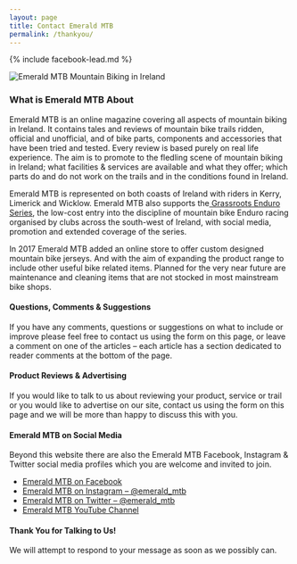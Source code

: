 ```yaml
---
layout: page
title: Contact Emerald MTB
permalink: /thankyou/
---
```

{% include facebook-lead.md %}
<div class="row">
  <div class="col-12 col-md-4 order-md-2">
  <img class="animatable moveRight" src="/images/emerald-mtb-logo.svg" alt="Emerald MTB Mountain Biking in Ireland" />
  <div class="mt-4 text-center"><div class="_influence-button" data-show-reach="true" data-inf-id="5b62ea2ea7b21a0ce000a220" style="display:inline-block">  <a href="https://influence.co/u/5b62ea2ea7b21a0ce000a220?inf_campaign=widget" target="_blank">  </a></div><script async defer src="https://influence.co//assets/embed.js"></script></div>
  </div>
  <div class="col-12 col-md-8 order-md-1">
  <h3>What is Emerald MTB About</h3>
  <p>Emerald MTB is an online magazine covering all aspects of mountain biking in Ireland. It contains tales and reviews of mountain bike trails ridden, official and unofficial, and of bike parts, components and accessories that have been tried and tested. Every review is based purely on real life experience. The aim is to promote to the fledling scene of mountain biking in Ireland; what facilities &amp; services are available and what they offer; which parts do and do not work on the trails and in the conditions found in Ireland.</p>
  <p>Emerald MTB is represented on both coasts of Ireland with riders in Kerry, Limerick and Wicklow. Emerald MTB also supports the<a href="http://grassrootsenduro.com"> Grassroots Enduro Series</a>, the low-cost entry into the discipline of mountain bike Enduro racing organised by clubs across the south-west of Ireland, with social media, promotion and extended coverage of the series.</p>
  <p>In 2017 Emerald MTB added an online store to offer custom designed mountain bike jerseys. And with the aim of expanding the product range to include other useful bike related items. Planned for the very near future are maintenance and cleaning items that are not stocked in most mainstream bike shops.</p>
  </div>
  <div class="col-12 col-md-6 order-3">
  <h4>Questions, Comments &amp; Suggestions</h4>
  <p>If you have any comments, questions or suggestions on what to include or improve please feel free to contact us using the form on this page, or leave a comment on one of the articles &#8211; each article has a section dedicated to reader comments at the bottom of the page.</p>
  <h4>Product Reviews &amp; Advertising</h4>
  <p>If you would like to talk to us about reviewing your product, service or trail or you would like to advertise on our site, contact us using the form on this page and we will be more than happy to discuss this with you.</p>
  <h4>Emerald MTB on Social Media</h4>
  <p>Beyond this website there are also the Emerald MTB Facebook, Instagram &amp; Twitter social media profiles which you are welcome and invited to join.</p>
  <ul>
  <li><a href="https://facebook.com/emeraldmtb" target="_blank" rel="noopener noreferrer">Emerald MTB on Facebook</a></li>
  <li><a href="https://instagram.com/emerald-mtb" target="_blank" rel="noopener noreferrer">Emerald MTB on Instagram &#8211; @emerald_mtb</a></li>
  <li><a href="https://twitter.com/emerald_mtb" target="_blank" rel="noopener noreferrer">Emerald MTB on Twitter &#8211; @emerald_mtb</a></li>
  <li><a href="https://youtube.com/channel/UCEh8jX7EQnuvlStAyu8Q35w" target="_blank">Emerald MTB YouTube Channel</a></li>
  </ul>
  
  </div>
  <div class="col-12 col-md-6 order-4">
  <h4 class="text-success">Thank You for Talking to Us!</h4>
  <p>We will attempt to respond to your message as soon as we possibly can.</p>
  </div>
</div>
